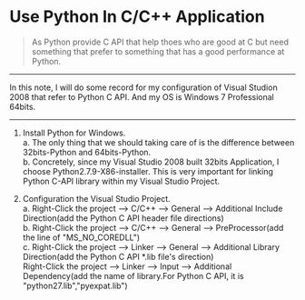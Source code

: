 # Use Python In C/C++ Application

> As Python provide C API that help thoes who are good at C but need something that prefer to something that has a good performance at Python.

----

In this note, I will do some record for my configuration of Visual Studion 2008 that refer to Python C API. And my OS is Windows 7 Professional 64bits.

----

1. Install Python for Windows.<br>
    a. The only thing that we should taking care of is the difference between 32bits-Python and 64bits-Python.<br>
    b. Concretely, since my Visual Studio 2008 built 32bits Application, I choose Python2.7.9-X86-installer. This is very important for linking Python C-API library within my Visual Studio Project.<br>

2. Configuration the Visual Studio Project.<br>
    a. Right-Click the project --> C/C++ --> General --> Additional Include Direction(add the Python C API header file directions)<br>
    b. Right-Click the project --> C/C++ --> General --> PreProcessor(add the line of "MS_NO_COREDLL")<br>
    c. Right-Click the project --> Linker --> General --> Additional Library Direction(add the Python C API *.lib file's direction)<br>
    Right-Click the project --> Linker --> Input --> Additional Dependency(add the name of library.For Python C API, it is "python27.lib","pyexpat.lib")<br>

